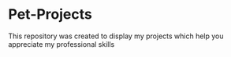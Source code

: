 # Pet-Projects
This repository was created to display my projects which help you appreciate my professional skills
